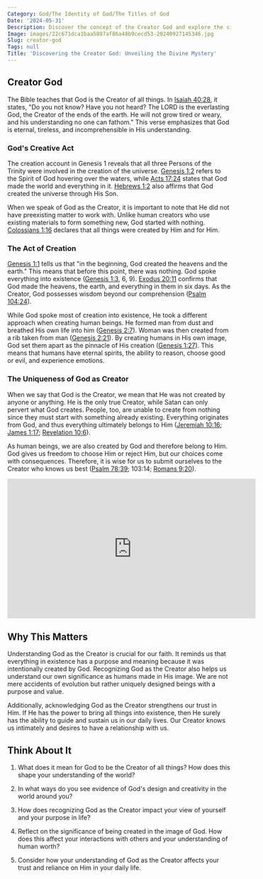 ```yaml
---
Category: God/The Identity of God/The Titles of God
Date: '2024-05-31'
Description: Discover the concept of the Creator God and explore the significance of this divine figure in various religious and spiritual traditions. Explore the role and attributes associated with the Creator God in shaping belief systems worldwide.
Image: images/22c671dca1baa5897af86a48b9cecd53-20240927145346.jpg
Slug: creator-god
Tags: null
Title: 'Discovering the Creator God: Unveiling the Divine Mystery'
---
```


## Creator God

The Bible teaches that God is the Creator of all things. In [Isaiah 40:28](https://www.bibleref.com/Isaiah/40/Isaiah-40-28.html), it states, "Do you not know? Have you not heard? The LORD is the everlasting God, the Creator of the ends of the earth. He will not grow tired or weary, and his understanding no one can fathom." This verse emphasizes that God is eternal, tireless, and incomprehensible in His understanding.

### God's Creative Act

The creation account in Genesis 1 reveals that all three Persons of the Trinity were involved in the creation of the universe. [Genesis 1:2](https://www.bibleref.com/Genesis/1/Genesis-1-2.html) refers to the Spirit of God hovering over the waters, while [Acts 17:24](https://www.bibleref.com/Acts/17/Acts-17-24.html) states that God made the world and everything in it. [Hebrews 1:2](https://www.bibleref.com/Hebrews/1/Hebrews-1-2.html) also affirms that God created the universe through His Son.

When we speak of God as the Creator, it is important to note that He did not have preexisting matter to work with. Unlike human creators who use existing materials to form something new, God started with nothing. [Colossians 1:16](https://www.bibleref.com/Colossians/1/Colossians-1-16.html) declares that all things were created by Him and for Him.

### The Act of Creation

[Genesis 1:1](https://www.bibleref.com/Genesis/1/Genesis-1-1.html) tells us that "in the beginning, God created the heavens and the earth." This means that before this point, there was nothing. God spoke everything into existence ([Genesis 1:3](https://www.bibleref.com/Genesis/1/Genesis-1-3.html), 6, 9). [Exodus 20:11](https://www.bibleref.com/Exodus/20/Exodus-20-11.html) confirms that God made the heavens, the earth, and everything in them in six days. As the Creator, God possesses wisdom beyond our comprehension ([Psalm 104:24](https://www.bibleref.com/Psalm/104/Psalm-104-24.html)).

While God spoke most of creation into existence, He took a different approach when creating human beings. He formed man from dust and breathed His own life into him ([Genesis 2:7](https://www.bibleref.com/Genesis/2/Genesis-2-7.html)). Woman was then created from a rib taken from man ([Genesis 2:21](https://www.bibleref.com/Genesis/2/Genesis-2-21.html)). By creating humans in His own image, God set them apart as the pinnacle of His creation ([Genesis 1:27](https://www.bibleref.com/Genesis/1/Genesis-1-27.html)). This means that humans have eternal spirits, the ability to reason, choose good or evil, and experience emotions.

### The Uniqueness of God as Creator

When we say that God is the Creator, we mean that He was not created by anyone or anything. He is the only true Creator, while Satan can only pervert what God creates. People, too, are unable to create from nothing since they must start with something already existing. Everything originates from God, and thus everything ultimately belongs to Him ([Jeremiah 10:16](https://www.bibleref.com/Jeremiah/10/Jeremiah-10-16.html); [James 1:17](https://www.bibleref.com/James/1/James-1-17.html); [Revelation 10:6](https://www.bibleref.com/Revelation/10/Revelation-10-6.html)).

As human beings, we are also created by God and therefore belong to Him. God gives us freedom to choose Him or reject Him, but our choices come with consequences. Therefore, it is wise for us to submit ourselves to the Creator who knows us best ([Psalm 78:39](https://www.bibleref.com/Psalm/78/Psalm-78-39.html); 103:14; [Romans 9:20](https://www.bibleref.com/Romans/9/Romans-9-20.html)).


<iframe width="560" height="315" src="https://www.youtube.com/embed/_ie9musGEqQ" frameborder="0" allow="autoplay; encrypted-media" allowfullscreen></iframe>


## Why This Matters

Understanding God as the Creator is crucial for our faith. It reminds us that everything in existence has a purpose and meaning because it was intentionally created by God. Recognizing God as the Creator also helps us understand our own significance as humans made in His image. We are not mere accidents of evolution but rather uniquely designed beings with a purpose and value.

Additionally, acknowledging God as the Creator strengthens our trust in Him. If He has the power to bring all things into existence, then He surely has the ability to guide and sustain us in our daily lives. Our Creator knows us intimately and desires to have a relationship with us.

## Think About It

1. What does it mean for God to be the Creator of all things? How does this shape your understanding of the world?

2. In what ways do you see evidence of God's design and creativity in the world around you?

3. How does recognizing God as the Creator impact your view of yourself and your purpose in life?

4. Reflect on the significance of being created in the image of God. How does this affect your interactions with others and your understanding of human worth?

5. Consider how your understanding of God as the Creator affects your trust and reliance on Him in your daily life.
